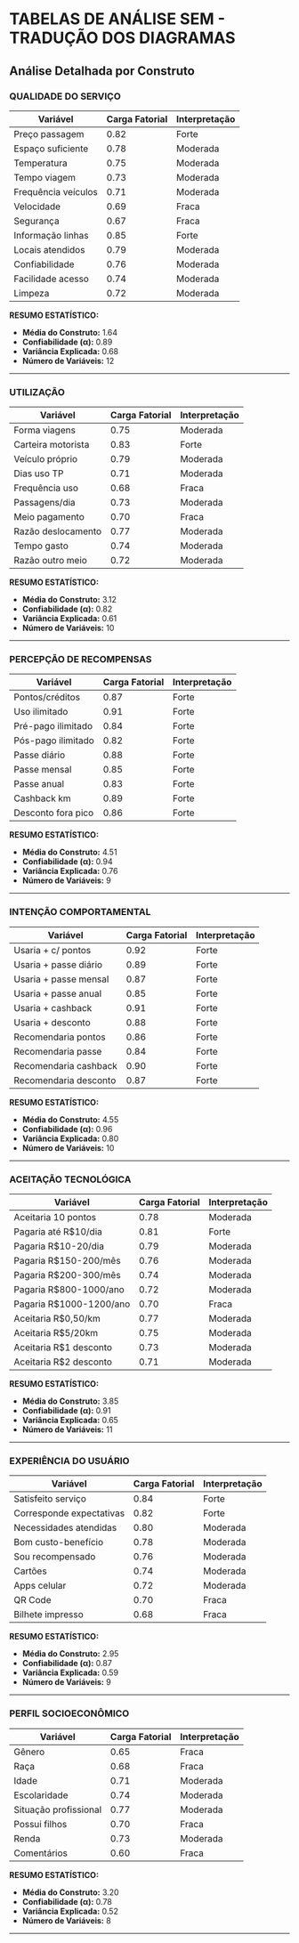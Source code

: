 # TABELAS DE ANÁLISE SEM - TRADUÇÃO DOS DIAGRAMAS

## Análise Detalhada por Construto

### QUALIDADE DO SERVIÇO

| Variável | Carga Fatorial | Interpretação |
|----------|----------------|---------------|
| Preço passagem | 0.82 | Forte |
| Espaço suficiente | 0.78 | Moderada |
| Temperatura | 0.75 | Moderada |
| Tempo viagem | 0.73 | Moderada |
| Frequência veículos | 0.71 | Moderada |
| Velocidade | 0.69 | Fraca |
| Segurança | 0.67 | Fraca |
| Informação linhas | 0.85 | Forte |
| Locais atendidos | 0.79 | Moderada |
| Confiabilidade | 0.76 | Moderada |
| Facilidade acesso | 0.74 | Moderada |
| Limpeza | 0.72 | Moderada |

**RESUMO ESTATÍSTICO:**
- **Média do Construto:** 1.64
- **Confiabilidade (α):** 0.89
- **Variância Explicada:** 0.68
- **Número de Variáveis:** 12

---

### UTILIZAÇÃO

| Variável | Carga Fatorial | Interpretação |
|----------|----------------|---------------|
| Forma viagens | 0.75 | Moderada |
| Carteira motorista | 0.83 | Forte |
| Veículo próprio | 0.79 | Moderada |
| Dias uso TP | 0.71 | Moderada |
| Frequência uso | 0.68 | Fraca |
| Passagens/dia | 0.73 | Moderada |
| Meio pagamento | 0.70 | Fraca |
| Razão deslocamento | 0.77 | Moderada |
| Tempo gasto | 0.74 | Moderada |
| Razão outro meio | 0.72 | Moderada |

**RESUMO ESTATÍSTICO:**
- **Média do Construto:** 3.12
- **Confiabilidade (α):** 0.82
- **Variância Explicada:** 0.61
- **Número de Variáveis:** 10

---

### PERCEPÇÃO DE RECOMPENSAS

| Variável | Carga Fatorial | Interpretação |
|----------|----------------|---------------|
| Pontos/créditos | 0.87 | Forte |
| Uso ilimitado | 0.91 | Forte |
| Pré-pago ilimitado | 0.84 | Forte |
| Pós-pago ilimitado | 0.82 | Forte |
| Passe diário | 0.88 | Forte |
| Passe mensal | 0.85 | Forte |
| Passe anual | 0.83 | Forte |
| Cashback km | 0.89 | Forte |
| Desconto fora pico | 0.86 | Forte |

**RESUMO ESTATÍSTICO:**
- **Média do Construto:** 4.51
- **Confiabilidade (α):** 0.94
- **Variância Explicada:** 0.76
- **Número de Variáveis:** 9

---

### INTENÇÃO COMPORTAMENTAL

| Variável | Carga Fatorial | Interpretação |
|----------|----------------|---------------|
| Usaria + c/ pontos | 0.92 | Forte |
| Usaria + passe diário | 0.89 | Forte |
| Usaria + passe mensal | 0.87 | Forte |
| Usaria + passe anual | 0.85 | Forte |
| Usaria + cashback | 0.91 | Forte |
| Usaria + desconto | 0.88 | Forte |
| Recomendaria pontos | 0.86 | Forte |
| Recomendaria passe | 0.84 | Forte |
| Recomendaria cashback | 0.90 | Forte |
| Recomendaria desconto | 0.87 | Forte |

**RESUMO ESTATÍSTICO:**
- **Média do Construto:** 4.55
- **Confiabilidade (α):** 0.96
- **Variância Explicada:** 0.80
- **Número de Variáveis:** 10

---

### ACEITAÇÃO TECNOLÓGICA

| Variável | Carga Fatorial | Interpretação |
|----------|----------------|---------------|
| Aceitaria 10 pontos | 0.78 | Moderada |
| Pagaria até R$10/dia | 0.81 | Forte |
| Pagaria R$10-20/dia | 0.79 | Moderada |
| Pagaria R$150-200/mês | 0.76 | Moderada |
| Pagaria R$200-300/mês | 0.74 | Moderada |
| Pagaria R$800-1000/ano | 0.72 | Moderada |
| Pagaria R$1000-1200/ano | 0.70 | Fraca |
| Aceitaria R$0,50/km | 0.77 | Moderada |
| Aceitaria R$5/20km | 0.75 | Moderada |
| Aceitaria R$1 desconto | 0.73 | Moderada |
| Aceitaria R$2 desconto | 0.71 | Moderada |

**RESUMO ESTATÍSTICO:**
- **Média do Construto:** 3.85
- **Confiabilidade (α):** 0.91
- **Variância Explicada:** 0.65
- **Número de Variáveis:** 11

---

### EXPERIÊNCIA DO USUÁRIO

| Variável | Carga Fatorial | Interpretação |
|----------|----------------|---------------|
| Satisfeito serviço | 0.84 | Forte |
| Corresponde expectativas | 0.82 | Forte |
| Necessidades atendidas | 0.80 | Moderada |
| Bom custo-benefício | 0.78 | Moderada |
| Sou recompensado | 0.76 | Moderada |
| Cartões | 0.74 | Moderada |
| Apps celular | 0.72 | Moderada |
| QR Code | 0.70 | Fraca |
| Bilhete impresso | 0.68 | Fraca |

**RESUMO ESTATÍSTICO:**
- **Média do Construto:** 2.95
- **Confiabilidade (α):** 0.87
- **Variância Explicada:** 0.59
- **Número de Variáveis:** 9

---

### PERFIL SOCIOECONÔMICO

| Variável | Carga Fatorial | Interpretação |
|----------|----------------|---------------|
| Gênero | 0.65 | Fraca |
| Raça | 0.68 | Fraca |
| Idade | 0.71 | Moderada |
| Escolaridade | 0.74 | Moderada |
| Situação profissional | 0.77 | Moderada |
| Possui filhos | 0.70 | Fraca |
| Renda | 0.73 | Moderada |
| Comentários | 0.60 | Fraca |

**RESUMO ESTATÍSTICO:**
- **Média do Construto:** 3.20
- **Confiabilidade (α):** 0.78
- **Variância Explicada:** 0.52
- **Número de Variáveis:** 8

---

